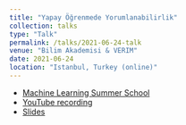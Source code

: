 ```yaml
---
title: "Yapay Öğrenmede Yorumlanabilirlik"
collection: talks
type: "Talk"
permalink: /talks/2021-06-24-talk
venue: "Bilim Akademisi & VERIM"
date: 2021-06-24
location: "Istanbul, Turkey (online)"
---
```


- [Machine Learning Summer School](https://yazokulu.bilimakademisi.org/yapayogrenme/2021/)
- [YouTube recording](https://www.youtube.com/watch?v=83HHZ5INDx0)
- [Slides](./files/presentations/VBYO_Birbil_PrintOut.pdf)
